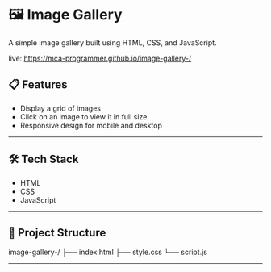 # 🖼️ Image Gallery

A simple image gallery built using HTML, CSS, and JavaScript.

live: https://mca-programmer.github.io/image-gallery-/

## 📋 Features

- Display a grid of images
- Click on an image to view it in full size
- Responsive design for mobile and desktop
---
## 🛠️ Tech Stack

- HTML
- CSS
- JavaScript
---
## 📂 Project Structure

image-gallery-/
├── index.html
├── style.css
└── script.js

---
